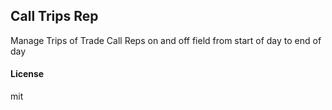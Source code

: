 ## Call Trips Rep

Manage Trips of Trade Call Reps on and off field from start of day to end of day

#### License

mit
